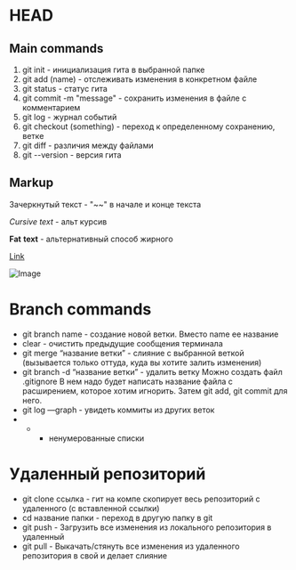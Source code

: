 # HEAD
## Main commands
1. git init - инициализация гита в выбранной папке
2. git add (name) - отслеживать изменения в конкретном файле
3. git status - статус гита
4. git commit -m "message" - сохранить изменения в файле с комментарием
5. git log - журнал событий
6. git checkout (something) - переход к определенному сохранению, ветке
7. git diff - различия между файлами
8. git --version - версия гита
## Markup
Зачеркнутый текст - "~~" в начале и конце текста

*Cursive* _text_ - альт курсив

**Fat** __text__ - альтернативный способ жирного

[Link](https://clck.ru/332KQc)

![Image](https://clck.ru/332KQc)

# Branch commands
* git branch name - создание новой ветки. Вместо name ее название
* clear - очистить предыдущие сообщения терминала
* git merge “название ветки” - слияние с выбранной веткой (вызывается только оттуда, куда вы хотите залить изменения)
* git branch -d “название ветки” - удалить ветку
Можно создать файл .gitignore В нем надо будет написать название файла с расширением, которое хотим игнорить. Затем git add, git commit для него.
* git log —graph - увидеть коммиты из других веток
* + - ненумерованные списки

# Удаленный репозиторий
* git clone ссылка - гит на компе скопирует весь репозиторий с удаленного (с вставленной ссылки)
* cd название папки - переход в другую папку в git
* git push - Загрузить все изменения из локального репозитория в удаленный
* git pull - Выкачать/стянуть все изменения из удаленного репозитория в свой и делает слияние
